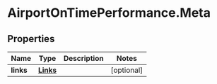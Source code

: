 # AirportOnTimePerformance.Meta

## Properties

Name | Type | Description | Notes
------------ | ------------- | ------------- | -------------
**links** | [**Links**](Links.md) |  | [optional] 


